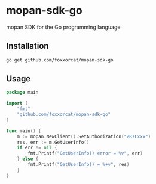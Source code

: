 # mopan-sdk-go
 mopan SDK for the Go programming language

## Installation

```bash
go get github.com/foxxorcat/mopan-sdk-go
```

## Usage

```go
package main

import (
	"fmt"
	"github.com/foxxorcat/mopan-sdk-go"
)

func main() {
	m := mopan.NewClient().SetAuthorization("ZR7Lxxx")
	res, err := m.GetUserInfo()
	if err != nil {
		fmt.Printf("GetUserInfo() error = %v", err)
	} else {
		fmt.Printf("GetUserInfo() = %+v", res)
	}
}

```